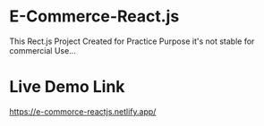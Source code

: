 # E-Commerce-React.js
This Rect.js Project Created for Practice Purpose it's not stable for commercial Use...
# Live Demo Link
https://e-commorce-reactjs.netlify.app/
